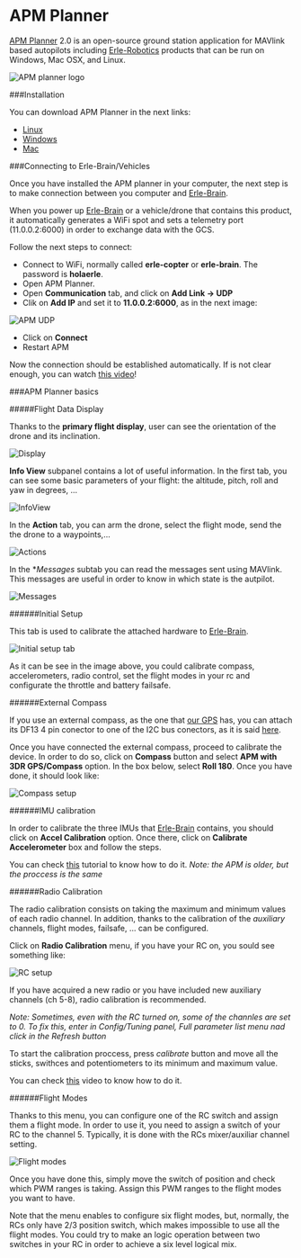 # APM Planner

[APM Planner](http://planner2.ardupilot.com/) 2.0 is an open-source ground station application for MAVlink based autopilots including [Erle-Robotics](http://erlerobotics.com) products that can be run on Windows, Mac OSX, and Linux.

![APM planner logo](../img/GCS/apm_planner_logo.png)

###Installation

You can download APM Planner in the next links:

* [Linux](http://planner2.ardupilot.com/wiki/installation-for-linux/)
* [Windows](http://planner2.ardupilot.com/wiki/install-windows/)
* [Mac](http://planner2.ardupilot.com/wiki/mac-install/)

###Connecting to Erle-Brain/Vehicles

Once you have installed the APM planner in your computer, the next step is to make connection between you computer and [Erle-Brain](http://erlerobotics.com/blog/erle-brain).

When you power up [Erle-Brain](http://erlerobotics.com/blog/erle-brain) or a vehicle/drone that contains this product, it automatically generates a WiFi spot and sets a telemetry port (11.0.0.2:6000) in order to exchange data with the GCS.

Follow the next steps to connect:

* Connect to WiFi, normally called **erle-copter** or **erle-brain**. The password is **holaerle**.
* Open APM Planner.
* Open **Communication** tab, and click on **Add Link -> UDP**
* Clik on **Add IP** and set it to **11.0.0.2:6000**, as in the next image:

![APM UDP](../img/GCS/apm_udp.png)

* Click on **Connect**
* Restart APM

Now the connection should be established automatically. If is not clear enough, you can watch [this video](https://www.youtube.com/watch?feature=player_detailpage&v=pKJyeTF_Qbo#t=69)!

###APM Planner basics

#####Flight Data Display

Thanks to the **primary flight display**, user can see the orientation of the drone and its inclination.

![Display](../img/GCS/apm_primary_display.png)

**Info View** subpanel contains a lot of useful information. In the first tab, you can see some basic parameters of your flight: the altitude, pitch, roll and yaw in degrees, ...

![InfoView](../img/GCS/apm_infoview.png)

In the **Action** tab, you can arm the drone, select the flight mode, send the the drone to a waypoints,...

![Actions](../img/GCS/apm_action.png)

In the **Messages* subtab you can read the messages sent using MAVlink. This messages are useful in order to know in which state is the autpilot.

![Messages](../img/GCS/apm_messages.png)

######Initial Setup

This tab is used to calibrate the attached hardware to [Erle-Brain](http://erlerobotics.com/blog/erle-brain).

![Initial setup tab](../img/GCS/apm_setup.png)

As it can be see in the image above, you could calibrate compass, accelerometers, radio control, set the flight modes in your rc and configurate the throttle and battery failsafe.

######External Compass

If you use an external compass, as the one that [our GPS](https://erlerobotics.com/blog/product/erle-gps-erle-ublox-gps-compass-kit/) has, you can attach its DF13 4 pin conector to one of the I2C bus conectors, as it is said [here](../hardware/setup/README.md#).

Once you have connected the external compass, proceed to calibrate the device. In order to do so, click on **Compass** button and select **APM with 3DR GPS/Compass** option. In the box below, select **Roll 180**. Once you have done, it should look like:

![Compass setup](../img/GCS/apm_compass.png)

######IMU calibration

In order to calibrate the three IMUs that [Erle-Brain](http://erlerobotics.com/blog/erle-brain) contains, you should click on **Accel Calibration** option. Once there, click on **Calibrate Accelerometer** box and follow the steps.

You can check [this](https://vimeo.com/56224615) tutorial to know how to do it.
*Note: the APM is older, but the proccess is the same*

######Radio Calibration

The radio calibration consists on taking the maximum and minimum values of each radio channel. In addition, thanks to the calibration of the _auxiliary_ channels, flight modes, failsafe, ... can be configured.

Click on **Radio Calibration** menu, if you have your RC on, you sould see something like:

![RC setup](../img/GCS/apm_rc.png)

If you have acquired a new radio or you have included new auxiliary channels (ch 5-8), radio calibration is recommended. 

*Note: Sometimes, even with the RC turned on, some of the channles are set to 0. To fix this, enter in _Config/Tuning_ panel, _Full parameter list_ menu nad click in the _Refresh_ button*

To start the calibration proccess, press *calibrate* button and move all the sticks, swithces and potentiometers to its minimum and maximum value.

You can check [this](https://www.youtube.com/watch?v=iUahfiWcSfY) video to know how to do it.

######Flight Modes

Thanks to this menu, you can configure one of the RC switch and assign them a flight mode. In order to use it, you need to assign a switch of your RC to the channel 5. Typically, it is done with the RCs mixer/auxiliar channel setting.

![Flight modes](../img/GCS/apm_flightmodes.png)

Once you have done this, simply move the switch of position and check which PWM ranges is taking. Assign this PWM ranges to the flight modes you want to have.

Note that the menu enables to configure six flight modes, but, normally, the RCs only have 2/3 position switch, which makes impossible to use all the flight modes. You could try to make an logic operation between two switches in your RC in order to achieve a six level logical mix.





